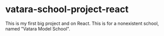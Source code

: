 # vatara-school-project-react
This is my first big project and on React. This is for a nonexistent school, named "Vatara Model School".
